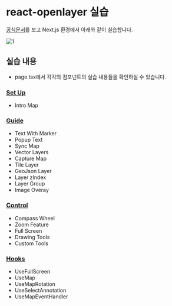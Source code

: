 # react-openlayer 실습

[공식문서](https://react-openlayer-official.vercel.app/)를 보고 Next.js 환경에서 아래와 같이 실습합니다.

![1](https://github.com/JitHoon/react-openlayer/assets/101972330/e7f9085c-6953-4a24-96da-f2bbbcc076de)

## 실습 내용

- page.tsx에서 각각의 컴포넌트의 실습 내용들을 확인하실 수 있습니다.

### [Set Up](https://github.com/JitHoon/react-openlayer/blob/main/app/components/Setup/IntroMap.tsx)

- Intro Map

### [Guide](https://github.com/JitHoon/react-openlayer/tree/main/app/components/Guide)

- Text With Marker
- Popup Text
- Sync Map
- Vector Layers
- Capture Map
- Tile Layer
- GeoJson Layer
- Layer zIndex
- Layer Group
- Image Overay

### [Control](https://github.com/JitHoon/react-openlayer/tree/main/app/components/Control)

- Compass Wheel
- Zoom Feature
- Full Screen
- Drawing Tools
- Custom Tools

### [Hooks](https://github.com/JitHoon/react-openlayer/tree/main/app/components/Hooks)

- UseFullScreen
- UseMap
- UseMapRotation
- UseSelectAnnotation
- UseMapEventHandler
